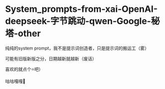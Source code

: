 # System_prompts-from-xai-OpenAI-deepseek-字节跳动-qwen-Google-秘塔-other

纯纯的system prompt，我不是提示词创造者，只是提示词的搬运工（雾）

可能有旧版新版之分，日期越新就越新（废话）

喜欢的就点个⭐吧）

咕咕嘎嘎🐧
